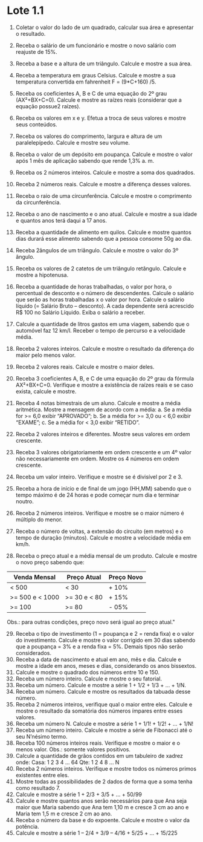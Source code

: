 # Lote 1.1

1. Coletar o valor do lado de um quadrado, calcular sua área e apresentar o
resultado.
2. Receba o salário de um funcionário e mostre o novo salário com reajuste
de 15%.
3. Receba a base e a altura de um triângulo. Calcule e mostre a sua área.
4. Receba a temperatura em graus Celsius. Calcule e mostre a sua
temperatura convertida em fahrenheit F = (9*C+160) /5.
5. Receba os coeficientes A, B e C de uma equação do 2º grau
(AX²+BX+C=0). Calcule e mostre as raízes reais (considerar que a
equação possue2 raízes).
6. Receba os valores em x e y. Efetua a troca de seus valores e mostre seus
conteúdos.
7. Receba os valores do comprimento, largura e altura de um paralelepípedo.
Calcule e mostre seu volume.
8. Receba o valor de um depósito em poupança. Calcule e mostre o valor
após 1 mês de aplicação sabendo que rende 1,3% a. m.
9. Receba os 2 números inteiros. Calcule e mostre a soma dos quadrados.
10. Receba 2 números reais. Calcule e mostre a diferença desses valores.
11. Receba o raio de uma circunferência. Calcule e mostre o comprimento da
circunferência.
12. Receba o ano de nascimento e o ano atual. Calcule e mostre a sua idade e
quantos anos terá daqui a 17 anos.
13. Receba a quantidade de alimento em quilos. Calcule e mostre quantos dias
durará esse alimento sabendo que a pessoa consome 50g ao dia.
14. Receba 2ângulos de um triângulo. Calcule e mostre o valor do 3º ângulo.
15. Receba os valores de 2 catetos de um triângulo retângulo. Calcule e mostre
a hipotenusa.

16. Receba a quantidade de horas trabalhadas, o valor por hora, o percentual
de desconto e o número de descendentes. Calcule o salário que serão as
horas trabalhadas x o valor por hora. Calcule o salário líquido (= Salário
Bruto – desconto). A cada dependente será acrescido R$ 100 no Salário
Líquido. Exiba o salário a receber.
17. Calcule a quantidade de litros gastos em uma viagem, sabendo que o
automóvel faz 12 km/l. Receber o tempo de percurso e a velocidade média.
18. Receba 2 valores inteiros. Calcule e mostre o resultado da diferença do
maior pelo menos valor.
19. Receba 2 valores reais. Calcule e mostre o maior deles.
20. Receba 3 coeficientes A, B, e C de uma equação do 2º grau da fórmula
AX²+BX+C=0. Verifique e mostre a existência de raízes reais e se caso
exista, calcule e mostre.
21. Receba 4 notas bimestrais de um aluno. Calcule e mostre a média aritmética.
Mostre a mensagem de acordo com a média:
a. Se a média for >= 6,0 exibir “APROVADO”;
b. Se a média for >= 3,0 ou < 6,0 exibir “EXAME”;
c. Se a média for < 3,0 exibir “RETIDO”.
22. Receba 2 valores inteiros e diferentes. Mostre seus valores em ordem
crescente.
23. Receba 3 valores obrigatoriamente em ordem crescente e um 4º valor não
necessariamente em ordem. Mostre os 4 números em ordem crescente.
24. Receba um valor inteiro. Verifique e mostre se é divisível por 2 e 3.
25. Receba a hora de início e de final de um jogo (HH,MM) sabendo que o
tempo máximo é de 24 horas e pode começar num dia e terminar noutro.
26. Receba 2 números inteiros. Verifique e mostre se o maior número é múltiplo
do menor.
27. Receba o número de voltas, a extensão do circuito (em metros) e o tempo de
duração (minutos). Calcule e mostre a velocidade média em km/h.
28. Receba o preço atual e a média mensal de um produto. Calcule e mostre o
novo preço sabendo que:

| Venda Mensal    | Preço Atual  | Preço Novo |
|-----------------|--------------|------------|
| < 500           | < 30         | + 10%      |
| >= 500 e < 1000 | >= 30 e < 80 | + 15%      |
| >= 100          | >= 80        | - 05%      |

Obs.: para outras condições, preço novo será igual ao preço atual."

29.  Receba o tipo de investimento (1 = poupança e 2 = renda fixa) e o valor do
investimento. Calcule e mostre o valor corrigido em 30 dias sabendo que a
poupança = 3% e a renda fixa = 5%. Demais tipos não serão considerados.
30.  Receba a data de nascimento e atual em ano, mês e dia. Calcule e mostre a
idade em anos, meses e dias, considerando os anos bissextos.
31.  Calcule e mostre o quadrado dos números entre 10 e 150.
32.  Receba um número inteiro. Calcule e mostre o seu fatorial.
33.  Receba um número. Calcule e mostre a série 1 + 1/2 + 1/3 + ... + 1/N.
34.  Receba um número. Calcule e mostre os resultados da tabuada desse número.
35.  Receba 2 números inteiros, verifique qual o maior entre eles. Calcule e
mostre o resultado da somatória dos números ímpares entre esses valores.
36.  Receba um número N. Calcule e mostre a série 1 + 1/1! + 1/2! + ... + 1/N!
37.  Receba um número inteiro. Calcule e mostre a série de Fibonacci até o seu
N’nésimo termo.
38.  Receba 100 números inteiros reais. Verifique e mostre o maior e o menos
valor. Obs.: somente valores positivos.
39.  Calcule a quantidade de grãos contidos em um tabuleiro de xadrez onde:
Casa: 1 2 3 4 ... 64
Qte: 1 2 4 8 ... N
40.  Receba 2 números inteiros. Verifique e mostre todos os números primos
existentes entre eles.
41.  Mostre todas as possibilidades de 2 dados de forma que a soma tenha como
resultado 7.
42.  Calcule e mostre a série 1 + 2/3 + 3/5 + ... + 50/99
43.  Calcule e mostre quantos anos serão necessários para que Ana seja maior que
Maria sabendo que Ana tem 1,10 m e cresce 3 cm ao ano e Maria tem 1,5 m
e cresce 2 cm ao ano.
44.  Receba o número da base e do expoente. Calcule e mostre o valor da
potência.
45.  Calcule e mostre a série 1 – 2/4 + 3/9 – 4/16 + 5/25 + ... + 15/225
